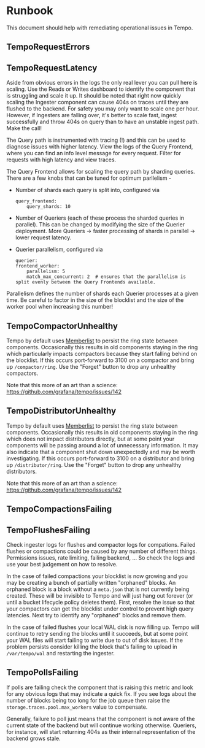 # Runbook

This document should help with remediating operational issues in Tempo.

## TempoRequestErrors
## TempoRequestLatency

Aside from obvious errors in the logs the only real lever you can pull here is scaling.  Use the Reads or Writes dashboard 
to identify the component that is struggling and scale it up.  It should be noted that right now quickly scaling the 
Ingester component can cause 404s on traces until they are flushed to the backend.  For safety you may only want to 
scale one per hour.  However, if Ingesters are falling over, it's better to scale fast, ingest successfully and throw 404s 
on query than to have an unstable ingest path.  Make the call!

The Query path is instrumented with tracing (!) and this can be used to diagnose issues with higher latency. View the logs of
the Query Frontend, where you can find an info level message for every request. Filter for requests with high latency and view traces.

The Query Frontend allows for scaling the query path by sharding queries. There are a few knobs that can be tuned for optimum
parllelism -
- Number of shards each query is split into, configured via
    ```
    query_frontend:
        query_shards: 10
    ```
- Number of Queriers (each of these process the sharded queries in parallel). This can be changed by modifying the size of the
Querier deployment. More Queriers -> faster processing of shards in parallel -> lower request latency.

- Querier parallelism, configured via
    ```
  querier:
    frontend_worker:
        parallelism: 5
        match_max_concurrent: 2  # ensures that the parallelism is split evenly between the Query Frontends available.
  ```

Parallelism defines the number of shards each Querier processes at a given time. Be careful to factor in the size of the blocklist
and the size of the worker pool when increasing this number!

## TempoCompactorUnhealthy

Tempo by default uses [Memberlist](https://github.com/hashicorp/memberlist) to persist the ring state between components.
Occasionally this results in old components staying in the ring which particularly impacts compactors because they start
falling behind on the blocklist.  If this occurs port-forward to 3100 on a compactor and bring up `/compactor/ring`.  Use the
"Forget" button to drop any unhealthy compactors.

Note that this more of an art than a science: https://github.com/grafana/tempo/issues/142

## TempoDistributorUnhealthy

Tempo by default uses [Memberlist](https://github.com/hashicorp/memberlist) to persist the ring state between components.
Occasionally this results in old components staying in the ring which does not impact distributors directly, but at some point 
your components will be passing around a lot of unnecessary information. It may also indicate that a component shut down
unexpectedly and may be worth investigating. If this occurs port-forward to 3100 on a distributor and bring up `/distributor/ring`. 
Use the "Forget" button to drop any unhealthy distributors.

Note that this more of an art than a science: https://github.com/grafana/tempo/issues/142

## TempoCompactionsFailing
## TempoFlushesFailing

Check ingester logs for flushes and compactor logs for compations.  Failed flushes or compactions could be caused by any number of
different things.  Permissions issues, rate limiting, failing backend, ...  So check the logs and use your best judgement on how to
resolve.

In the case of failed compactions your blocklist is now growing and you may be creating a bunch of partially written "orphaned"
blocks.  An orphaned block is a block without a `meta.json` that is not currently being created.  These will be invisible to
Tempo and will just hang out forever (or until a bucket lifecycle policy deletes them).  First, resolve the issue so that your 
compactors can get the blocklist under control to prevent high query latencies.  Next try to identify any "orphaned" blocks and
remove them.

In the case of failed flushes your local WAL disk is now filling up.  Tempo will continue to retry sending the blocks
until it succeeds, but at some point your WAL files will start failing to write due to out of disk issues.  If the problem 
persists consider killing the block that's failing to upload in `/var/tempo/wal` and restarting the ingester.

## TempoPollsFailing

If polls are failing check the component that is raising this metric and look for any obvious logs that may indicate a quick fix.
If you see logs about the number of blocks being too long for the job queue then raise the `storage.traces.pool.max_workers` value
to compensate.

Generally, failure to poll just means that the component is not aware of the current state of the backend but will continue working 
otherwise.  Queriers, for instance, will start returning 404s as their internal representation of the backend grows stale.